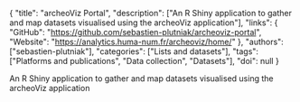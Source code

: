 {
  "title": "archeoViz Portal",
  "description": ["An R Shiny application to gather and map datasets visualised using the archeoViz application"],
  "links": {
    "GitHub": "https://github.com/sebastien-plutniak/archeoviz-portal",
    "Website": "https://analytics.huma-num.fr/archeoviz/home/"
  },
  "authors": ["sebastien-plutniak"],
  "categories": ["Lists and datasets"],
  "tags": ["Platforms and publications", "Data collection", "Datasets"],
  "doi": null
}

<!-- Generated by csv2md.R – do not edit by hand -->

An R Shiny application to gather and map datasets visualised using the archeoViz application